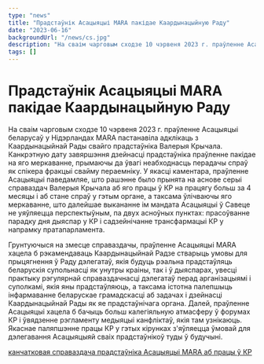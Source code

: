 ```yaml
---
type: "news"
title: "Прадстаўнік Асацыяцыі MARA пакідае Каардынацыйную Раду"
date: "2023-06-16"
backgroundUrl: "/news/cs.jpg"
description: "На сваім чарговым сходзе 10 чэрвеня 2023 г. праўленне Асацыяцыі беларусаў у Нідэрландах MARA пастанавіла адклікаць з Каардынацыйнай Рады свайго прадстаўніка Валерыя Крычала."
tags: []
---
```


# Прадстаўнік Асацыяцыі MARA пакідае Каардынацыйную Раду

На сваім чарговым сходзе 10 чэрвеня 2023 г. праўленне Асацыяцыі беларусаў у Нідэрландах MARA
пастанавіла адклікаць з Каардынацыйнай Рады свайго прадстаўніка Валерыя Крычала. Канкрэтную
дату завяршэння дзейнасці прадстаўніка праўленне пакідае на яго меркаванне, прымаючы да ўвагі
неабходнасць перадачы спраў як спікера фракцыі свайму пераемніку. У якасці каментара, праўленне
Асацыяцыі паведамляе, што рашэнне было прынята на аснове серыі справаздач Валерыя Крычала аб яго
працы ў КР на працягу больш за 4 месяцы і аб стане спраў у гэтым органе, а таксама ўлічваючы яго
меркаванне, што далейшае выкананне ім мандата Асацыяцыі ў Савеце не уяўляецца перспектыўным, па
двух асноўных пунктах: прасоўванне парадку дня дыяспар у КР і садзейнічанне трансфармацыі КР у
напрамку пратапарламента.

Грунтуючыся на змесце справаздачы, праўленне Асацыяцыі MARA хацела б рэкамендаваць Каардынацыйнай
Радзе стварыць умовы для прыцягнення ў Раду дэлегатаў, якія будуць рэальна прадстаўляць беларускія
супольнасці як унутры краіны, так і ў дыяспарах, увесці практыку рэгулярнай справаздачнасці 
дэлегатаў перад арганізацыямі і суполкамі, якія яны прадстаўляюць, а таксама істотна палепшыць 
інфармаванне беларускае грамадскасці аб задачах і дзейнасці Каардынацыйнай Рады як яе 
прадстаўнічага органа. Далей, праўленне Асацыяцыі хацела б бачыць больш калегіяльную атмасферу
ў форумах КР і ўвядзенне рэгламенту медыяцыі канфліктаў, якія там узнікаюць. Якаснае паляпшэнне 
працы КР у гэтых кірунках з'яўляецца ўмовай для дэлегавання Асацыяцыяй сваіх прадстаўнікоў туды
ў будучыні.


[канчатковая справаздача прадстаўніка Асацыяцыі MARA аб працы ў КР](https://docs.google.com/document/d/1IoOBtsZFRoGwW_l2eJHNh-iUgR02DBJLpYrf4iuIk3U/edit)